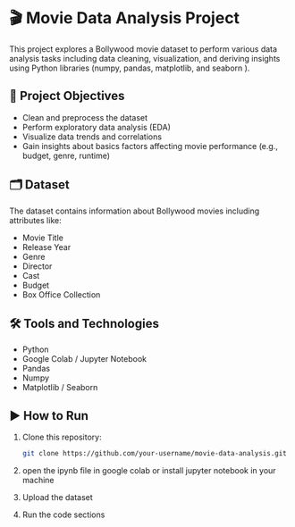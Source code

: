 # 🎬 Movie Data Analysis Project

This project explores a Bollywood movie dataset to perform various data analysis tasks including data cleaning, visualization, and deriving insights using Python libraries (numpy, pandas, matplotlib, and seaborn ).

## 📌 Project Objectives

- Clean and preprocess the dataset
- Perform exploratory data analysis (EDA)
- Visualize data trends and correlations
- Gain insights about basics factors affecting movie performance (e.g., budget, genre, runtime)

## 🗂 Dataset

The dataset contains information about Bollywood movies including attributes like:

- Movie Title
- Release Year
- Genre
- Director
- Cast
- Budget
- Box Office Collection

## 🛠️ Tools and Technologies

- Python
- Google Colab / Jupyter Notebook
- Pandas
- Numpy
- Matplotlib / Seaborn

## ▶️ How to Run

1. Clone this repository:

   ```bash
   git clone https://github.com/your-username/movie-data-analysis.git

2. open the ipynb file in google colab or install jupyter notebook in your machine

3. Upload the dataset

4. Run the code sections
